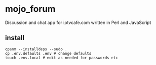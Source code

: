 # mojo_forum

Discussion and chat app for iptvcafe.com written in Perl and JavaScript


## install

	cpanm --installdeps --sudo .
	cp .env.defaults .env # change defaults 
	touch .env.local # edit as needed for passwords etc
